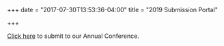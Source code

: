 +++
date = "2017-07-30T13:53:36-04:00"
title = "2019 Submission Portal"

+++

<a href="http://ssha2019.ssha.org" target="_blank">Click here</a> to submit to our Annual Conference.
